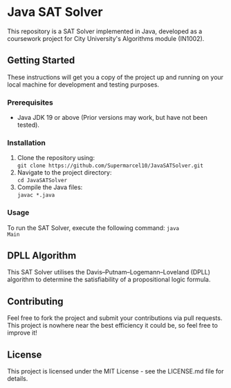 # Java SAT Solver

This repository is a SAT Solver implemented in Java, developed as a coursework project for City University's Algorithms module (IN1002).

## Getting Started

These instructions will get you a copy of the project up and running on your local machine for development and testing purposes.

### Prerequisites

- Java JDK 19 or above (Prior versions may work, but have not been tested).

### Installation

<ol>
<li>Clone the repository using:<br>
<code>git clone https://github.com/Supermarcel10/JavaSATSolver.git</code></li>
<li>Navigate to the project directory:<br>
<code>cd JavaSATSolver</code></li>
<li>Compile the Java files:<br>
<code>javac *.java</code></li>
</ol>

### Usage

To run the SAT Solver, execute the following command:
<code>java Main</code>

## DPLL Algorithm

This SAT Solver utilises the Davis–Putnam–Logemann–Loveland (DPLL) algorithm to determine the satisfiability of a propositional logic formula.

## Contributing

Feel free to fork the project and submit your contributions via pull requests.
This project is nowhere near the best efficiency it could be, so feel free to improve it!

## License

This project is licensed under the MIT License - see the LICENSE.md file for details.
